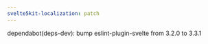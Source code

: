 ```yaml
---
svelte5kit-localization: patch
---
```


dependabot(deps-dev): bump eslint-plugin-svelte from 3.2.0 to 3.3.1
